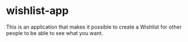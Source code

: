 # wishlist-app

This is an application that makes it possible to create a Wishlist for other people to be able to see what you want.
